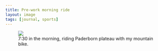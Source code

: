 ```yaml
---
title: Pre-work morning ride
layout: image
tags: [journal, sports]
---
```

<figure class="bleed">
<img src="/img/sports/IMG_0793.jpg">
<figcaption>7:30 in the morning, riding Paderborn plateau with my mountain bike.</figcaption>
</figure>